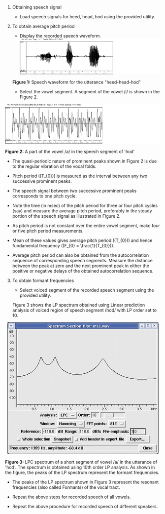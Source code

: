 1. Obtaining speech signal

   - Load speech signals for heed, head, hod using the provided utility.

2. To obtain average pitch period

   - Display the recorded speech waveform.
     <center><img src="images/img11.png"> <br></p> </center>

    **Figure 1:** Speech waveform for the utterance "heed-head-hod"



   - Select the vowel segment. A segment of the vowel /i/ is shown in the Figure 2.
<center><img src="images/img12.png"  > <br></p> </center>
  
   **Figure 2:** A part of the vowel /a/ in the speech segment of 'hod'

   - The quasi-periodic nature of prominent peaks shown in Figure 2 is due to the regular vibration of the vocal folds.

   - Pitch period (\(T_{0}\)) is measured as the interval between any two successive prominent peaks.

   - The speech signal between two successive prominent peaks corresponds to one pitch cycle.

   - Note the time (in msec) of the pitch period for three or four pitch cycles (say) and measure the average pitch period, preferably in the steady portion of the speech signal as illustrated in Figure 2.

   - As pitch period is not constant over the entire vowel segment, make four or five pitch period measurements.

   - Mean of these values gives average pitch period (\(T_{0}\)) and hence fundamental frequency (\(F_{0} = \frac{1}{T_{0}}\)).

   - Average pitch period can also be obtained from the autocorrelation sequence of corresponding speech segments. Measure the distance between the peak at zero and the next prominent peak in either the positive or negative delays of the obtained autocorrelation sequence.


3. To obtain formant frequencies

    - Select voiced segment of the recorded speech segment using the provided utility.

    Figure 3 shows the LP spectrum obtained using Linear prediction analysis of voiced region of speech segment /hod/ with LP order set to 10.
<center><img src="images/img14.png"  > <br></p> </center>
  
   **Figure 3:** LPC spectrum of a short segment of vowel /a/ in the utterance of 'hod'. The spectrum is obtained using 10th order LP analysis. As shown in the figure, the peaks of the LP spectrum represent the formant frequencies.

   - The peaks of the LP spectrum shown in Figure 3 represent the resonant frequencies (also called Formants) of the vocal tract.

   - Repeat the above steps for recorded speech of all vowels.

   - Repeat the above procedure for recorded speech of different speakers.


